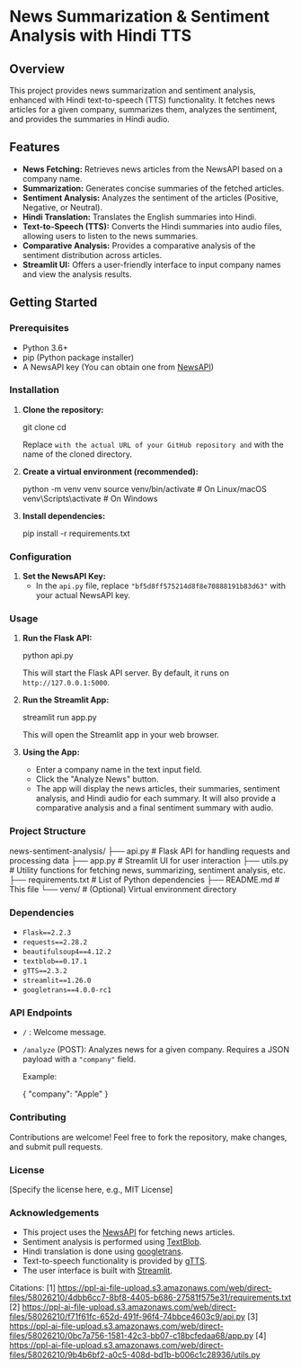 # News Summarization & Sentiment Analysis with Hindi TTS

## Overview

This project provides news summarization and sentiment analysis, enhanced with Hindi text-to-speech (TTS) functionality. It fetches news articles for a given company, summarizes them, analyzes the sentiment, and provides the summaries in Hindi audio.

## Features

-   **News Fetching:** Retrieves news articles from the NewsAPI based on a company name.
-   **Summarization:** Generates concise summaries of the fetched articles.
-   **Sentiment Analysis:** Analyzes the sentiment of the articles (Positive, Negative, or Neutral).
-   **Hindi Translation:** Translates the English summaries into Hindi.
-   **Text-to-Speech (TTS):** Converts the Hindi summaries into audio files, allowing users to listen to the news summaries.
-   **Comparative Analysis:** Provides a comparative analysis of the sentiment distribution across articles.
-   **Streamlit UI:** Offers a user-friendly interface to input company names and view the analysis results.

## Getting Started

### Prerequisites

-   Python 3.6+
-   pip (Python package installer)
-   A NewsAPI key (You can obtain one from [NewsAPI](https://newsapi.org/))

### Installation

1.  **Clone the repository:**

    
    git clone 
    cd 
    

    Replace `` with the actual URL of your GitHub repository and `` with the name of the cloned directory.

2.  **Create a virtual environment (recommended):**

    
    python -m venv venv
    source venv/bin/activate  # On Linux/macOS
    venv\Scripts\activate  # On Windows
    

3.  **Install dependencies:**

    
    pip install -r requirements.txt
    

### Configuration

1.  **Set the NewsAPI Key:**
    *   In the `api.py` file, replace `"bf5d8ff575214d8f8e70888191b83d63"` with your actual NewsAPI key.

### Usage

1.  **Run the Flask API:**

    
    python api.py
    

    This will start the Flask API server. By default, it runs on `http://127.0.0.1:5000`.

2.  **Run the Streamlit App:**

    
    streamlit run app.py
    

    This will open the Streamlit app in your web browser.

3.  **Using the App:**

    *   Enter a company name in the text input field.
    *   Click the "Analyze News" button.
    *   The app will display the news articles, their summaries, sentiment analysis, and Hindi audio for each summary.  It will also provide a comparative analysis and a final sentiment summary with audio.

### Project Structure


news-sentiment-analysis/
├── api.py          # Flask API for handling requests and processing data
├── app.py          # Streamlit UI for user interaction
├── utils.py        # Utility functions for fetching news, summarizing, sentiment analysis, etc.
├── requirements.txt  # List of Python dependencies
├── README.md       # This file
└── venv/           # (Optional) Virtual environment directory


### Dependencies

-   `Flask==2.2.3`
-   `requests==2.28.2`
-   `beautifulsoup4==4.12.2`
-   `textblob==0.17.1`
-   `gTTS==2.3.2`
-   `streamlit==1.26.0`
-   `googletrans==4.0.0-rc1`

### API Endpoints

-   `/` : Welcome message.
-   `/analyze` (POST): Analyzes news for a given company.  Requires a JSON payload with a `"company"` field.

    Example:

    
    {
        "company": "Apple"
    }
    

### Contributing

Contributions are welcome! Feel free to fork the repository, make changes, and submit pull requests.

### License

[Specify the license here, e.g., MIT License]

### Acknowledgements

-   This project uses the [NewsAPI](https://newsapi.org/) for fetching news articles.
-   Sentiment analysis is performed using [TextBlob](https://textblob.readthedocs.io/en/dev/).
-   Hindi translation is done using [googletrans](https://pypi.org/project/googletrans/).
-   Text-to-speech functionality is provided by [gTTS](https://gtts.readthedocs.io/en/latest/).
-   The user interface is built with [Streamlit](https://streamlit.io/).


Citations:
[1] https://ppl-ai-file-upload.s3.amazonaws.com/web/direct-files/58026210/4dbb6cc7-8bf8-4405-b686-27581f575e31/requirements.txt
[2] https://ppl-ai-file-upload.s3.amazonaws.com/web/direct-files/58026210/f71f61fc-652d-491f-96f4-74bbce4603c9/api.py
[3] https://ppl-ai-file-upload.s3.amazonaws.com/web/direct-files/58026210/0bc7a756-1581-42c3-bb07-c18bcfedaa68/app.py
[4] https://ppl-ai-file-upload.s3.amazonaws.com/web/direct-files/58026210/9b4b6bf2-a0c5-408d-bd1b-b006c1c28936/utils.py
